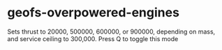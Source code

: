 # geofs-overpowered-engines
Sets thrust to 20000, 500000, 600000, or 900000, depending on mass, and service ceiling to 300,000. Press Q to toggle this mode
